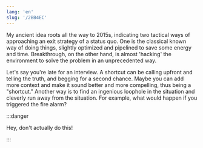 ```yaml
---
lang: 'en'
slug: '/2BB4EC'
---
```


My ancient idea roots all the way to 2015s, indicating two tactical ways of approaching an exit strategy of a status quo. One is the classical known way of doing things, slightly optimized and pipelined to save some energy and time. Breakthrough, on the other hand, is almost 'hacking' the environment to solve the problem in an unprecedented way.

Let's say you're late for an interview. A shortcut can be calling upfront and telling the truth, and begging for a second chance. Maybe you can add more context and make it sound better and more compelling, thus being a "shortcut." Another way is to find an ingenious loophole in the situation and cleverly run away from the situation. For example, what would happen if you triggered the fire alarm?

:::danger

Hey, don't actually do this!

:::
